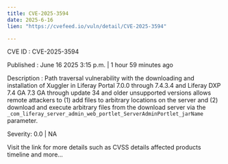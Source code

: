 ```yaml
---
title: CVE-2025-3594
date: 2025-6-16
lien: "https://cvefeed.io/vuln/detail/CVE-2025-3594"

---
```


CVE ID : CVE-2025-3594

Published :  June 16
2025
3:15 p.m. | 1 hour
59 minutes ago

Description : Path traversal vulnerability with the downloading and installation of Xuggler in Liferay Portal 7.0.0 through 7.4.3.4
and Liferay DXP 7.4 GA
7.3 GA through update 34
and older unsupported versions allows remote attackers to (1) add files to arbitrary locations on the server and (2) download and execute arbitrary files from the download server via the `_com_liferay_server_admin_web_portlet_ServerAdminPortlet_jarName` parameter.

Severity: 0.0 | NA

Visit the link for more details
such as CVSS details
affected products
timeline
and more...
